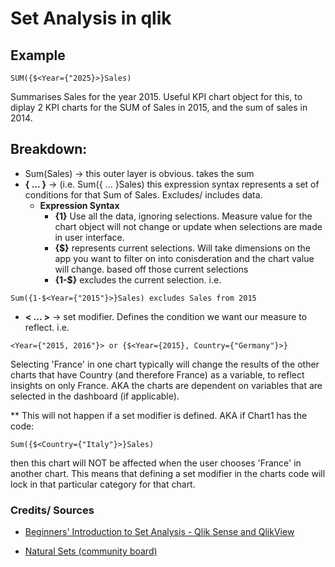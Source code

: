 # Set Analysis in qlik

## Example

```
SUM({$<Year={"2025}>}Sales) 
```

Summarises Sales for the year 2015. Useful KPI chart object for this, 
to diplay 2 KPI charts for the SUM of Sales in 2015, and the sum of sales in 2014. 

## Breakdown: 
  - Sum(Sales) -> this outer layer is obvious. takes the sum
  - **{ ... }** -> (i.e. Sum({ ... }Sales) this expression syntax represents a set of conditions 
  for that Sum of Sales. Excludes/ includes data.
    - **Expression Syntax**
      - **{1}** Use all the data, ignoring selections. Measure value for the chart object 
      will not change or update when selections are made in user interface. 
      - **{$}** represents current selections. Will take dimensions on the app you want to 
      filter on into conisderation and the chart value will change.
      based off those current selections
      - **{1-$}** excludes the current selection. 
      i.e. 
```
Sum({1-$<Year={"2015"}>}Sales) excludes Sales from 2015
```
  - **< ... >** -> set modifier. Defines the condition we want our measure to reflect. i.e. 
```
<Year={"2015, 2016"}> or {$<Year={2015}, Country={"Germany"}>}
```
  

Selecting 'France' in one chart typically will change the results of the other charts that have Country (and therefore France) as a variable, to reflect insights on only France. AKA the charts are dependent on variables that are selected in the dashboard (if applicable). 

** This will not happen if a set modifier is defined. AKA if Chart1 has the code: 
```
Sum({$<Country={"Italy"}>}Sales) 
```
then this chart will NOT be affected when the user chooses 'France' in another chart. This means that defining a set modifier in the charts code will lock in that particular category for that chart. 


### Credits/ Sources

- [Beginners' Introduction to Set Analysis - Qlik Sense and QlikView](https://www.youtube.com/watch?time_continue=77&v=YMQJnKMkfxg&feature=emb_title)

- [Natural Sets (community board)](https://community.qlik.com/t5/Qlik-Design-Blog/Natural-Sets/ba-p/1470953)
